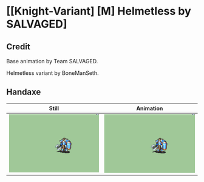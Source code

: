 # [\[Knight-Variant\] \[M\] Helmetless by SALVAGED]

## Credit

Base animation by Team SALVAGED. 

Helmetless variant by BoneManSeth.

## Handaxe

| Still | Animation |
| :---: | :-------: |
| ![Handaxe still](./Handaxe_000.png) | ![Handaxe animation](./Handaxe.gif) |
